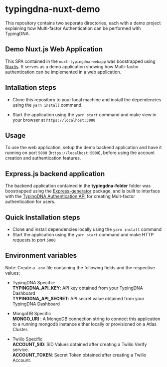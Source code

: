 # typingdna-nuxt-demo
This repository contains two seperate directories, each with a demo project explaining how Multi-factor 
Authentication can be performed with TypingDNA.

## Demo Nuxt.js Web Application

This SPA contained in the `nuxt-typingdna-webapp` was boostrapped using [Nuxtjs](https://nuxtjs.or). It serves as a demo application showing how Multi-factor authentication can be implemented in a web application. 

## Intallation steps 
- Clone this repository to your local machine and install the dependencies using the `yarn install` command.

- Start the application using the `yarn start` command and make view in your browser at `https://localhost:3000`

## Usage
To use the web application, setup the demo backend application and have it running on port `5000` (`https://localhost:5000`), before using the account creation and authentication features.

## Express.js backend application
The backend application contained in the **typingdna-folder** folder was boostrapped using the [Express-generator]() package, and is built to interface with the [TypingDNA Authentication API](https://www.typingdna.com/clients) for creating Mult-factor authentication for users.

## Quick Installation steps 
- Clone and install dependencies locally using the `yarn install` command
- Start the application using the `yarn start` command and make HTTP requests to port `5000`

## Environment variables
  Note: Create a `.env` file containing the following fields and the respective values;

- TypingDNA Specific: <br>
  **TYPINGDNA_API_KEY**: API key obtained from your TypingDNA Dashboard  <br>
  **TYPINGDNA_API_SECRET**: API secret value obtained from your TypingDNA Dashboard

- MongoDB Specific <br>
  **MONGO_URI** : A MongoDB connection string to connect this application to a running mongodb instance either locally or provisioned on a Atlas Cluster.

- Twilio Specific <br>
  **ACCOUNT_SID**: SID Values obtained after creating a Twilio Verify service.   <br>
  **ACCOUNT_TOKEN**: Secret Token obtained after creating a Twilio Account.
